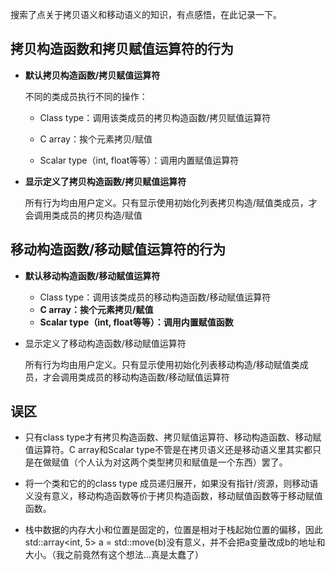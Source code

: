 搜索了点关于拷贝语义和移动语义的知识，有点感悟，在此记录一下。

## 拷贝构造函数和拷贝赋值运算符的行为

* **默认拷贝构造函数/拷贝赋值运算符**

  不同的类成员执行不同的操作：

  * Class type：调用该类成员的拷贝构造函数/拷贝赋值运算符

  * C array：挨个元素拷贝/赋值
  * Scalar type（int, float等等）：调用内置赋值运算符

* **显示定义了拷贝构造函数/拷贝赋值运算符**

  所有行为均由用户定义。只有显示使用初始化列表拷贝构造/赋值类成员，才会调用类成员的拷贝构造/赋值

## 移动构造函数/移动赋值运算符的行为

* **默认移动构造函数/移动赋值运算符**
  * Class type：调用该类成员的移动构造函数/移动赋值运算符
  * **C array：挨个元素拷贝/赋值**
  * **Scalar type（int, float等等）：调用内置赋值函数**

* 显示定义了移动构造函数/移动赋值运算符

  所有行为均由用户定义。只有显示使用初始化列表移动构造/移动赋值类成员，才会调用类成员的移动构造函数/移动赋值运算符

## 误区

* 只有class type才有拷贝构造函数、拷贝赋值运算符、移动构造函数、移动赋值运算符。C array和Scalar type不管是在拷贝语义还是移动语义里其实都只是在做赋值（个人认为对这两个类型拷贝和赋值是一个东西）罢了。
* 将一个类和它的的class type 成员递归展开，如果没有指针/资源，则移动语义没有意义，移动构造函数等价于拷贝构造函数，移动赋值函数等于移动赋值函数。

* 栈中数据的内存大小和位置是固定的，位置是相对于栈起始位置的偏移，因此 std::array<int, 5> a = std::move(b)没有意义，并不会把a变量改成b的地址和大小。（我之前竟然有这个想法...真是太蠢了）

